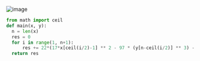 ![image](https://github.com/sambukalx/3-rd-course/assets/113597597/4521ca97-89a3-43ab-b26b-4a6252520869)
```python
from math import ceil
def main(x, y):
  n = len(x)
  res = 0
  for i in range(1, n+1):
      res += 22*(17*x[ceil(i/2)-1] ** 2 - 97 * (y[n-ceil(i/2)] ** 3) - 2)**7
  return res
```
